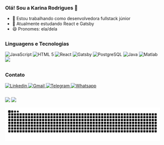 ### Olá! Sou a Karina Rodrigues 👋

- 🔭 Estou trabalhando como desenvolvedora fullstack júnior
- 🌱 Atualmente estudando React e Gatsby
- 😄 Pronomes: ela/dela

##
<h3>Linguagens e Tecnologias</h3>
<div style="display: inline_block">
  <img height="50" width:"auto" alt="JavaScript" src="https://cdn.jsdelivr.net/gh/devicons/devicon/icons/javascript/javascript-original.svg" />
  <img height="50" width:"auto" alt="HTML 5" src="https://cdn.jsdelivr.net/gh/devicons/devicon/icons/html5/html5-original-wordmark.svg" />
  <img height="50" width:"auto" alt="React" src="https://cdn.jsdelivr.net/gh/devicons/devicon/icons/react/react-original-wordmark.svg" />
  <img height="50" width:"auto" alt="Gatsby" src="https://cdn.jsdelivr.net/gh/devicons/devicon/icons/gatsby/gatsby-plain.svg" />
  <img height="50" width:"auto" alt="PostgreSQL" src="https://cdn.jsdelivr.net/gh/devicons/devicon/icons/postgresql/postgresql-plain-wordmark.svg" />
  <img height="54" width:"auto" alt="Java" src="https://cdn.jsdelivr.net/gh/devicons/devicon/icons/java/java-original-wordmark.svg" />
  <img height="54" width:"auto" alt="Matlab" src="https://cdn.jsdelivr.net/gh/devicons/devicon/icons/matlab/matlab-original.svg" />
  <img height="54" width:"auto" src="https://cdn.jsdelivr.net/gh/devicons/devicon/icons/arduino/arduino-original-wordmark.svg" />
</div>

##
<h3>Contato</h3>
<div>
   <a href="https://www.linkedin.com/in/karinamelorodrigues/" target="_blank">
    <img alt="Linkedin" src="https://img.shields.io/badge/LinkedIn-0077B5?style=for-the-badge&logo=linkedin&logoColor=white"/>
  </a>
  <a href="mailto:karinamelorodrigues@gmail.com" target="_blank">
    <img alt="Gmail" src="https://img.shields.io/badge/Gmail-D14836?style=for-the-badge&logo=gmail&logoColor=white"/>
  </a>
  <a href="https://t.me/karinamelorodrigues" target="_blank">
    <img alt="Telegram" src="https://img.shields.io/badge/Telegram-2CA5E0?style=for-the-badge&logo=telegram&logoColor=white"/>
  </a>
  <a href="https://wa.me/5553984848978" target="_blank">
    <img alt="Whatsapp" src="https://img.shields.io/badge/WhatsApp-25D366?style=for-the-badge&logo=whatsapp&logoColor=white"/>
  </a>
</div>

##

<div>
  <img height="140em" src="https://github-readme-stats.vercel.app/api?username=karinamelorodrigues&count_private=true&theme=dracula"/>
  <img height="140em" src="https://github-readme-stats.vercel.app/api/top-langs/?username=karinamelorodrigues&theme=dracula"/>
</div>

![Snake animation](https://github.com/karinamelorodrigues/karinamelorodrigues/blob/output/github-contribution-grid-snake.svg)
